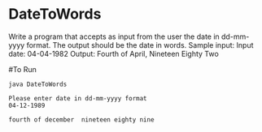 # DateToWords
Write a program that accepts as input from the user the date in dd-mm-yyyy format. The output should be the date in words.  Sample input: Input date: 04-04-1982  Output: Fourth of April, Nineteen Eighty Two

#To Run
```javac DateToWords.java
java DateToWords

Please enter date in dd-mm-yyyy format
04-12-1989

fourth of december  nineteen eighty nine
```
